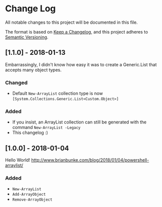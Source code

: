 # Change Log

All notable changes to this project will be documented in this file.

The format is based on [Keep a Changelog](http://keepachangelog.com/),
and this project adheres to [Semantic Versioning](http://semver.org/).

## [1.1.0] - 2018-01-13

Embarrassingly, I didn't know how easy it was to create a Generic.List that accepts many object types.

### Changed
- Default `New-ArrayList` collection type is now `[System.Collections.Generic.List<Custom.Object>]`

### Added
- If you insist, an ArrayList collection can still be generated with the command `New-ArrayList -Legacy`
- This changelog :)


## [1.0.0] - 2018-01-04
Hello World! http://www.brianbunke.com/blog/2018/01/04/powershell-arraylist/

### Added
- `New-ArrayList`
- `Add-ArrayObject`
- `Remove-ArrayObject`
